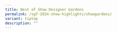 ```yaml
---
title: Best of Show Designer Gardens
permalink: /sgf-2024-show-highlights/showgardens/
variant: tiptap
description: ""
---
```

<p></p>